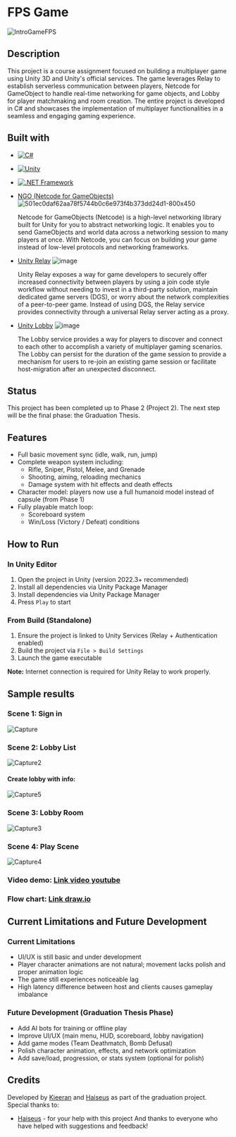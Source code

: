 # FPS Game
![IntroGameFPS](https://github.com/user-attachments/assets/a4015f2c-a13e-4d2c-b6ff-c8f0f4c08a54)


## Description
This project is a course assignment focused on building a multiplayer game using Unity 3D and Unity's official services. The game leverages Relay to establish serverless communication between players, Netcode for GameObject to handle real-time networking for game objects, and Lobby for player matchmaking and room creation. The entire project is developed in C# and showcases the implementation of multiplayer functionalities in a seamless and engaging gaming experience.

## Built with

- [![C#](https://img.shields.io/badge/C%23-%23239120.svg?style=for-the-badge&logo=c-sharp&logoColor=white)](https://learn.microsoft.com/en-us/dotnet/csharp/)
- [![Unity](https://img.shields.io/badge/Unity-%23000000.svg?style=for-the-badge&logo=unity&logoColor=white)](https://unity.com/)
- [![.NET Framework](https://img.shields.io/badge/.NET_Framework-%235C2D91.svg?style=for-the-badge&logo=dotnet&logoColor=white)](https://dotnet.microsoft.com/en-us/)

- [NGO (Netcode for GameObjects)](https://docs-multiplayer.unity3d.com/netcode/current/about/)
![501ec0daf62aa78f5744b0c6e973f4b373dd24d1-800x450](https://github.com/user-attachments/assets/93553ec0-aed1-4ccb-8a6f-77a7c54e79f5)

  Netcode for GameObjects (Netcode) is a high-level networking library built for Unity for you to abstract networking logic. It enables you to send GameObjects and world data across a networking session to many players at once. With Netcode, you can focus on building your game instead of low-level protocols and networking frameworks.

- [Unity Relay](https://docs.unity.com/ugs/manual/relay/manual/introduction)
![image](https://github.com/user-attachments/assets/f0758b91-1a1f-403a-b43b-79ce49d11983)

  Unity Relay exposes a way for game developers to securely offer increased connectivity between players by using a join code style workflow without needing to invest in a third-party solution, maintain dedicated game servers (DGS), or worry about the network complexities of a peer-to-peer game. Instead of using DGS, the Relay service provides connectivity through a universal Relay server acting as a proxy.

- [Unity Lobby](https://docs.unity.com/ugs/manual/lobby/manual/unity-lobby-service)
![image](https://github.com/user-attachments/assets/7f8c9cde-6f60-4409-b2a5-0998f084625a)

  The Lobby service provides a way for players to discover and connect to each other to accomplish a variety of multiplayer gaming scenarios. The Lobby can persist for the duration of the game session to provide a mechanism for users to re-join an existing game session or facilitate host-migration after an unexpected disconnect.
  
## Status
This project has been completed up to Phase 2 (Project 2). The next step will be the final phase: the Graduation Thesis.

## Features
- Full basic movement sync (idle, walk, run, jump)
- Complete weapon system including:
    + Rifle, Sniper, Pistol, Melee, and Grenade
    + Shooting, aiming, reloading mechanics
    + Damage system with hit effects and death effects
- Character model: players now use a full humanoid model instead of capsule (from Phase 1)
- Fully playable match loop:
    + Scoreboard system
    + Win/Loss (Victory / Defeat) conditions

## How to Run
### In Unity Editor
1. Open the project in Unity (version 2022.3+ recommended)
2. Install all dependencies via Unity Package Manager
3. Install dependencies via Unity Package Manager
4. Press `Play` to start

### From Build (Standalone)
1. Ensure the project is linked to Unity Services (Relay + Authentication enabled)
2. Build the project via `File > Build Settings`
3. Launch the game executable

**Note:** Internet connection is required for Unity Relay to work properly.

## Sample results
### Scene 1: Sign in

![Capture](https://github.com/user-attachments/assets/6e5ddd10-bec2-48b8-b628-9fed57acc3fa)

### Scene 2: Lobby List

![Capture2](https://github.com/user-attachments/assets/9d250f5b-9df3-42fa-8dfe-6662c9f49135)

#### Create lobby with info:

![Capture5](https://github.com/user-attachments/assets/08b2822d-a152-4423-a9a3-d12f35c0be3c)

### Scene 3: Lobby Room

![Capture3](https://github.com/user-attachments/assets/4519d947-df7a-45c1-97d4-e530de97eaed)

### Scene 4: Play Scene

![Capture4](https://github.com/user-attachments/assets/7a03938e-69b4-4b23-bdec-6d78d944d6aa)

### Video demo: [Link video youtube](https://www.youtube.com/watch?v=Jn3rT69-qWA)
### Flow chart: [Link draw.io](https://drive.google.com/file/d/1SavhWu40WVZ4tlYFkBoMBUBUQ3jDOio6/view?usp=sharing)

## Current Limitations and Future Development
### Current Limitations
- UI/UX is still basic and under development
- Player character animations are not natural; movement lacks polish and proper animation logic
- The game still experiences noticeable lag
- High latency difference between host and clients causes gameplay imbalance

### Future Development (Graduation Thesis Phase)
- Add AI bots for training or offline play
- Improve UI/UX (main menu, HUD, scoreboard, lobby navigation)
- Add game modes (Team Deathmatch, Bomb Defusal)
- Polish character animation, effects, and network optimization
- Add save/load, progression, or stats system (optional for polish)

## Credits
Developed by [Kieeran](https://github.com/Kieeran) and [Haiseus](https://github.com/Haiseus) as part of the graduation project.
Special thanks to: 
- [Haiseus](https://github.com/Haiseus) - for your help with this project
And thanks to everyone who have helped with suggestions and feedback! 
